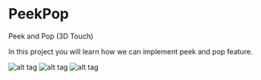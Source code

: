 # PeekPop
Peek and Pop (3D Touch)

In this project you will learn how we can implement peek and pop feature. 

![alt tag](https://3.bp.blogspot.com/-KBEPWE2IeBg/Vx-mARrv6LI/AAAAAAAAA0M/RO3MXY9IZXUb_oV4rs-0GpSvbCPXoFbDACLcB/s1600/IMG_0014.jpg)
![alt tag](https://3.bp.blogspot.com/-OsNejX9o-lY/Vx-mAinXQBI/AAAAAAAAA0U/g4CkJ9RRKm8BrwE1LQHO4SOPe8VJM5J6gCLcB/s1600/IMG_0015.jpg)
![alt tag](https://3.bp.blogspot.com/-kbN6rSGlcpI/Vx-mA6oqKjI/AAAAAAAAA0Q/D-yr_zRdGoUxsL3kyXyf_2ph7Q-hvtubACLcB/s1600/IMG_0016.jpg)
